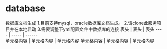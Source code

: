 # database
数据库文档生成
1.目前支持mysql，oracle数据库文档生成。
2.请clone此服务项目并在本地启动
3.需要调整下yml配置文件中数据库的连接
表头  | 表头  | 表头
 ---- | ----- | ------  
 单元格内容  | 单元格内容 | 单元格内容 
 单元格内容  | 单元格内容 | 单元格内容   

